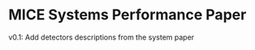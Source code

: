 
MICE Systems Performance Paper
==============================

v0.1: Add detectors descriptions from the system paper